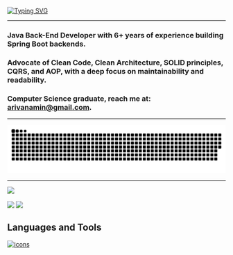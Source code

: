 [![Typing SVG](https://readme-typing-svg.demolab.com?font=Fira+Code&duration=1750&multiline=true&width=435&lines=I'm+Arivan+Amin;A+Java+Back-End+Developer)](https://git.io/typing-svg)

<hr>

### Java Back-End Developer with 6+ years of experience building Spring Boot backends.

### Advocate of Clean Code, Clean Architecture, SOLID principles, CQRS, and AOP, with a deep focus on maintainability and readability.

### Computer Science graduate, reach me at: **arivanamin@gmail.com**.

<hr>

![github-contribution-grid-snake](https://raw.githubusercontent.com/arivan-amin/arivan-amin/refs/heads/main/github-user-contribution.svg)

<hr>

![](http://github-profile-summary-cards.vercel.app/api/cards/profile-details?username=arivan-amin&theme=github_dark)

![](https://github-profile-summary-cards.vercel.app/api/cards/stats?username=arivan-amin&theme=github_dark)
![](http://github-profile-summary-cards.vercel.app/api/cards/productive-time?username=arivan-amin&theme=github_dark&utcOffset=3)

## Languages and Tools
<a href="https://github.com/arivan-amin">
<img src="https://skillicons.dev/icons?i=java,spring,mysql,mongodb,postgres,docker,maven,gradle,git,github,grafana,prometheus,angular,arch,bash,html,css,javascript,bootstrap,hibernate,idea,jenkins,jquery,kafka,kali,kubernetes,linux,md,postman,rabbitmq,&theme=dark"  alt="icons"/>
</a>


